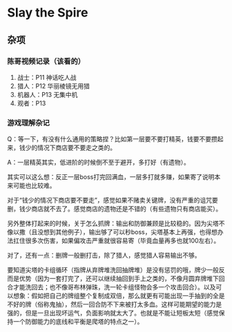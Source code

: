 # Slay the Spire


## 杂项
### 陈哥视频记录（该看的）
1. 战士：P11 神话吃人战
2. 猎人：P12 华丽棱镜无用猎
3. 机器人：P13 无集中机
4. 观者：P13

### 游戏理解杂记
Q：等一下，有没有什么通用的策略捏？比如第一层要不要打精英，钱要不要攒起来，钱少的情况下商店要不要走之类的。

A：一层精英其实，低进阶的时候倒不至于避开，多打好（有遗物）。

其实可以这么想：反正一层boss打完回满血，一层多打就多赚，如果寄了说明本来可能也比较难。

对于“钱少的情况下商店要不要走”，感觉如果不赌卖关键牌，没有严重的诅咒要删，钱少商店就不去了。感觉商店的遗物还是不错的（有些遗物只有商店能买）。

另外整体打起来的时候，关于怎么抓牌：输出和防御兼顾是比较稳的。因为尖塔不像以撒（且没想到其他例子），输出够了可以秒boss，尖塔基本上再强，也得想办法扛住很多次伤害，如果偏攻击严重就很容易寄（毕竟血量再多也就100左右）。

对了，还有一点：删牌一般删打击，除了猎人，感觉猎人容易输出不够。

要知道尖塔的卡组循环（指牌从弃牌堆洗回抽牌堆）是没有惩罚的哦，牌少一般反而是优势（因为一套打完了，还可以继续抽回到手上之类的，不像月圆弃牌堆下回合才能洗回去；也不像哥布林弹珠，洗一轮卡组怪物会多一个攻击回合）。以及可以想象：假如把自己的牌组整个复制成双倍，那么就更有可能出现一手抽到的全是不好的牌（俗称鬼抽），然后一回合防不下来被打太多血。这样可能期望的能力是强的，但是一旦出现坏运气，负面影响就太大了。也就是不能让短板太短（感觉保持一个防御能力的底线和平衡是爬塔的特点之一）。
